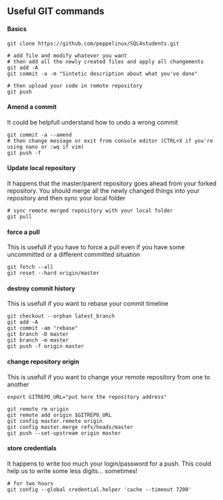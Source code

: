 ## Useful GIT commands


#### Basics
````
git clone https://github.com/peppelinux/SQL4students.git

# add file and modify whatever you want
# then add all the newly created files and apply all changements
git add -A
git commit -a -m "Sintetic description about what you've done"

# then upload your code in remote repository
git push 
````

#### Amend a commit
It could be helpfull understand how to undo a wrong commit

````
git commit -a --amend
# then change message or exit from console editor (CTRL+X if you're using nano or :wq if vim)
git push -f
````

#### Update local repository
It happens that the master/parent repository goes ahead from your forked repository.
You should merge all the newly changed things into your repository and then sync your local folder

````
# sync remote merged repository with your local folder
git pull
````

#### force a pull
This is usefull if you have to force a pull even if you have some uncommitted or a different committed situation
````
git fetch --all
git reset --hard origin/master
````

#### destroy commit history
This is usefull if you want to rebase your commit timeline
````
git checkout --orphan latest_branch
git add -A
git commit -am "rebase"
git branch -D master
git branch -m master
git push -f origin master
````
#### change repository origin
This is usefull if you want to change your remote repository from one to another
````
export GITREPO_URL="put here the repository address"

git remote rm origin
git remote add origin $GITREPO_URL
git config master.remote origin
git config master.merge refs/heads/master
git push --set-upstream origin master
````
#### store credentials
It happens to write too much your login/password for a push.
This could help us to write some less digits... sometimes!
````
# for two hours
git config --global credential.helper 'cache --timeout 7200'
````
